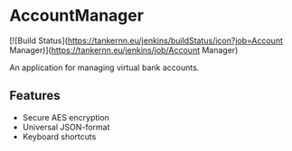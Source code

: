 # AccountManager
[![Build Status](https://tankernn.eu/jenkins/buildStatus/icon?job=Account Manager)](https://tankernn.eu/jenkins/job/Account Manager)

An application for managing virtual bank accounts.

## Features
- Secure AES encryption
- Universal JSON-format
- Keyboard shortcuts
